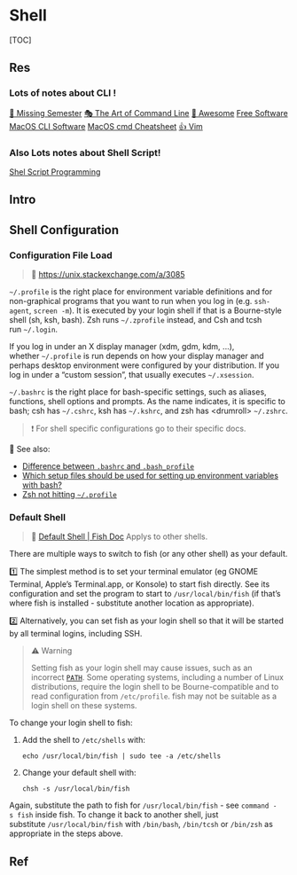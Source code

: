 # Shell

[TOC]



## Res
### Lots of notes about CLI !
[🏫 Missing Semester](../../../../🗺%20CS_Overview/🏫%20Missing%20Semester.md)
[🎭 The Art of Command Line](../../../../🗺%20CS_Overview/🎭%20The%20Art%20of%20Command%20Line.md)
[🤯 Awesome](../../../../🗺%20CS_Overview/🕶️%20Awesome/🤯%20Awesome.md)
[Free Software](../Linux%20(UNIX%20Family)/🪓%20Free%20Software/Free%20Software.md)
[MacOS CLI Software](../Apple/MacOS%20(UNIX%20Family)/🪓%20MacOS%20CLI%20Software/MacOS%20CLI%20Software.md)
[MacOS cmd Cheatsheet](../../../../🗺%20CS_Overview/MacOS%20cmd%20Cheatsheet.md)
[👍 Vim](../../👩‍💻%20Languages%20Programming/🛠️%20Programming%20Tools%20Chain/Text%20Editors/Vim/👍%20Vim.md)


### Also Lots notes about Shell Script!
[Shel Script Programming](🦞%20Shell%20Implementations%20&%20Script%20Programming/Shel%20Script%20Programming.md)



## Intro


## Shell Configuration
### Configuration File Load
> 🔗 https://unix.stackexchange.com/a/3085

`~/.profile` is the right place for environment variable definitions and for non-graphical programs that you want to run when you log in (e.g. `ssh-agent`, `screen -m`). It is executed by your login shell if that is a Bourne-style shell (sh, ksh, bash). Zsh runs `~/.zprofile` instead, and Csh and tcsh run `~/.login`.

If you log in under an X display manager (xdm, gdm, kdm, ...), whether `~/.profile` is run depends on how your display manager and perhaps desktop environment were configured by your distribution. If you log in under a “custom session”, that usually executes `~/.xsession`.

`~/.bashrc` is the right place for bash-specific settings, such as aliases, functions, shell options and prompts. As the name indicates, it is specific to bash; csh has `~/.cshrc`, ksh has `~/.kshrc`, and zsh has \<drumroll\> `~/.zshrc`. 

> ❗ For shell specific configurations go to their specific docs.



🔗 See also: 
- [Difference between `.bashrc` and `.bash_profile`](https://superuser.com/questions/183870/difference-between-bashrc-and-bash-profile)
- [Which setup files should be used for setting up environment variables with bash?](https://superuser.com/questions/183845/which-setup-files-should-be-used-for-setting-up-environment-variables-with-bash)
- [Zsh not hitting `~/.profile`](https://superuser.com/questions/187639/zsh-not-hitting-profile)


### Default Shell
> 🔗 [Default Shell | Fish Doc](https://fishshell.com/docs/current/index.html#default-shell "Permalink to this heading")
> Applys to other shells.

There are multiple ways to switch to fish (or any other shell) as your default.

1️⃣ The simplest method is to set your terminal emulator (eg GNOME Terminal, Apple’s Terminal.app, or Konsole) to start fish directly. See its configuration and set the program to start to `/usr/local/bin/fish` (if that’s where fish is installed - substitute another location as appropriate).

2️⃣ Alternatively, you can set fish as your login shell so that it will be started by all terminal logins, including SSH.

> ⚠ Warning
> 
> Setting fish as your login shell may cause issues, such as an incorrect [`PATH`](https://fishshell.com/docs/current/language.html#envvar-PATH). Some operating systems, including a number of Linux distributions, require the login shell to be Bourne-compatible and to read configuration from `/etc/profile`. fish may not be suitable as a login shell on these systems.

To change your login shell to fish:

1.  Add the shell to `/etc/shells` with:
	```shell
	echo /usr/local/bin/fish | sudo tee -a /etc/shells
	```
1.  Change your default shell with:
	```shell
	chsh -s /usr/local/bin/fish
	```

Again, substitute the path to fish for `/usr/local/bin/fish` - see `command -s fish` inside fish. To change it back to another shell, just substitute `/usr/local/bin/fish` with `/bin/bash`, `/bin/tcsh` or `/bin/zsh` as appropriate in the steps above.



## Ref

